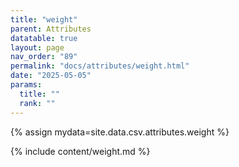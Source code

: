 ```yaml
---
title: "weight"
parent: Attributes
datatable: true
layout: page
nav_order: "89"
permalink: "docs/attributes/weight.html"
date: "2025-05-05"
params:
  title: ""
  rank: ""
---
```

{% assign mydata=site.data.csv.attributes.weight %} 

{% include content/weight.md %}
